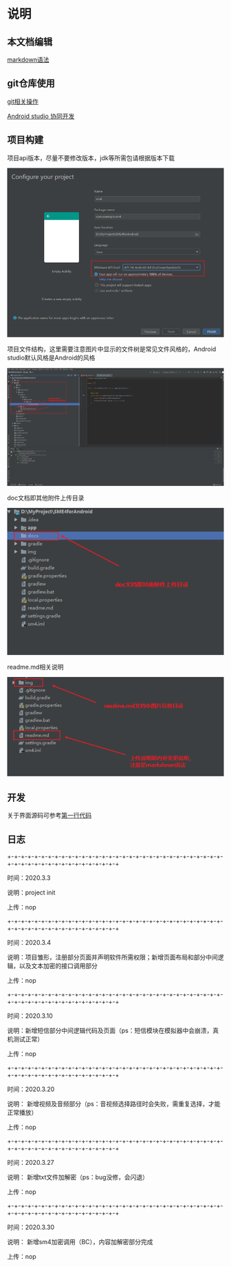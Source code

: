 # 说明

## 本文档编辑

[markdown语法](语法.md)

## git仓库使用

[git相关操作](https://song-10.github.io/other/Git%E7%9A%84%E4%BD%BF%E7%94%A8/)

[Android studio 协同开发](https://blog.csdn.net/shurongro/article/details/77387573)

## 项目构建

项目api版本，尽量不要修改版本，jdk等所需包请根据版本下载

![Alt](img/start_proj1.png)

项目文件结构，这里需要注意图片中显示的文件树是常见文件风格的，Android studio默认风格是Android的风格

![Alt](img/start_proj2.png)

doc文档即其他附件上传目录

![Alt](img/start_proj3.png)

readme.md相关说明

![Alt](img/start_proj4.png)

## 开发

关于界面源码可参考[第一行代码](https://github.com/guolindev/booksource)

## 日志

+-+-+-+-+-+-+-+-+-+-+-+-+-+-+-+-+-+-+-+-+-+-+-+-+-+-+-+-+-+-+-+-+-+-+-+-+-+-+-+-+-+-+-+-+-+-+-+-+

时间：2020.3.3

说明：project init

上传：nop

+-+-+-+-+-+-+-+-+-+-+-+-+-+-+-+-+-+-+-+-+-+-+-+-+-+-+-+-+-+-+-+-+-+-+-+-+-+-+-+-+-+-+-+-+-+-+-+-+

时间：2020.3.4

说明：项目雏形，注册部分页面并声明软件所需权限；新增页面布局和部分中间逻辑，以及文本加密的接口调用部分

上传：nop

+-+-+-+-+-+-+-+-+-+-+-+-+-+-+-+-+-+-+-+-+-+-+-+-+-+-+-+-+-+-+-+-+-+-+-+-+-+-+-+-+-+-+-+-+-+-+-+-+

时间：2020.3.10

说明：新增短信部分中间逻辑代码及页面（ps：短信模块在模拟器中会崩溃，真机测试正常）

上传：nop

+-+-+-+-+-+-+-+-+-+-+-+-+-+-+-+-+-+-+-+-+-+-+-+-+-+-+-+-+-+-+-+-+-+-+-+-+-+-+-+-+-+-+-+-+-+-+-+-+

时间：2020.3.20

说明： 新增视频及音频部分（ps：音视频选择路径时会失败，需重复选择，才能正常播放）

上传：nop

+-+-+-+-+-+-+-+-+-+-+-+-+-+-+-+-+-+-+-+-+-+-+-+-+-+-+-+-+-+-+-+-+-+-+-+-+-+-+-+-+-+-+-+-+-+-+-+-+

时间：2020.3.27

说明： 新增txt文件加解密（ps：bug没修，会闪退）

上传：nop

+-+-+-+-+-+-+-+-+-+-+-+-+-+-+-+-+-+-+-+-+-+-+-+-+-+-+-+-+-+-+-+-+-+-+-+-+-+-+-+-+-+-+-+-+-+-+-+-+

时间：2020.3.30

说明： 新增sm4加密调用（BC），内容加解密部分完成

上传：nop